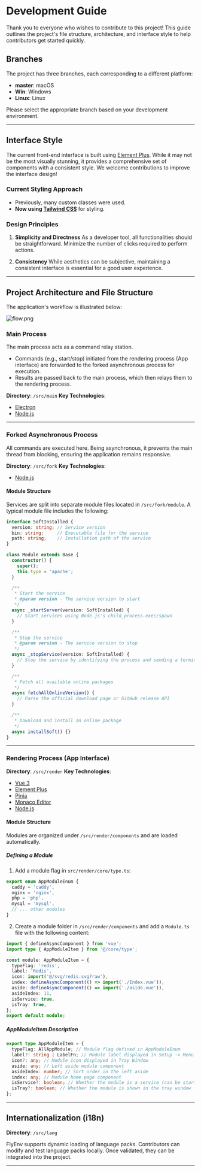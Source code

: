 # Development Guide

Thank you to everyone who wishes to contribute to this project!
This guide outlines the project's file structure, architecture, and interface style to help contributors get started quickly.

## Branches
The project has three branches, each corresponding to a different platform:
- **master**: macOS
- **Win**: Windows
- **Linux**: Linux

Please select the appropriate branch based on your development environment.

---

## Interface Style

The current front-end interface is built using [Element Plus](https://element-plus.org/). While it may not be the most visually stunning, it provides a comprehensive set of components with a consistent style.
We welcome contributions to improve the interface design!

### Current Styling Approach
- Previously, many custom classes were used.
- **Now using [Tailwind CSS](https://tailwindcss.com/)** for styling.

### Design Principles
1. **Simplicity and Directness**
   As a developer tool, all functionalities should be straightforward. Minimize the number of clicks required to perform actions.

2. **Consistency**
   While aesthetics can be subjective, maintaining a consistent interface is essential for a good user experience.

---

## Project Architecture and File Structure

The application's workflow is illustrated below:

![flow.png](./flow.png)

### Main Process
The main process acts as a command relay station.
- Commands (e.g., start/stop) initiated from the rendering process (App interface) are forwarded to the forked asynchronous process for execution.
- Results are passed back to the main process, which then relays them to the rendering process.

**Directory**: `/src/main`
**Key Technologies**:
- [Electron](https://electronjs.org/)
- [Node.js](https://nodejs.org/)

---

### Forked Asynchronous Process
All commands are executed here. Being asynchronous, it prevents the main thread from blocking, ensuring the application remains responsive.

**Directory**: `/src/fork`
**Key Technologies**:
- [Node.js](https://nodejs.org/)

#### Module Structure
Services are split into separate module files located in `/src/fork/module`.
A typical module file includes the following:

```typescript
interface SoftInstalled {
  version: string; // Service version
  bin: string;     // Executable file for the service
  path: string;    // Installation path of the service
}

class Module extends Base {
  constructor() {
    super();
    this.type = 'apache';
  }

  /**
   * Start the service
   * @param version - The service version to start
   */
  async _startServer(version: SoftInstalled) {
    // Start services using Node.js's child_process.exec/spawn
  }

  /**
   * Stop the service
   * @param version - The service version to stop
   */
  async _stopService(version: SoftInstalled) {
    // Stop the service by identifying the process and sending a termination signal
  }

  /**
   * Fetch all available online packages
   */
  async fetchAllOnlineVersion() {
    // Parse the official download page or GitHub release API
  }

  /**
   * Download and install an online package
   */
  async installSoft() {}
}
```

---

### Rendering Process (App Interface)
**Directory**: `/src/render`
**Key Technologies**:
- [Vue 3](https://vuejs.org/)
- [Element Plus](https://element-plus.org/)
- [Pinia](https://pinia.vuejs.org/)
- [Monaco Editor](https://github.com/microsoft/monaco-editor)
- [Node.js](https://nodejs.org/)

#### Module Structure
Modules are organized under `/src/render/components` and are loaded automatically.

##### Defining a Module
1. Add a module flag in `src/render/core/type.ts`:

```typescript
export enum AppModuleEnum {
  caddy = 'caddy',
  nginx = 'nginx',
  php = 'php',
  mysql = 'mysql',
  // ... other modules
}
```

2. Create a module folder in `/src/render/components` and add a `Module.ts` file with the following content:

```typescript
import { defineAsyncComponent } from 'vue';
import type { AppModuleItem } from '@/core/type';

const module: AppModuleItem = {
  typeFlag: 'redis',
  label: 'Redis',
  icon: import('@/svg/redis.svg?raw'),
  index: defineAsyncComponent(() => import('./Index.vue')),
  aside: defineAsyncComponent(() => import('./aside.vue')),
  asideIndex: 11,
  isService: true,
  isTray: true,
};
export default module;
```

##### AppModuleItem Description
```typescript
export type AppModuleItem = {
  typeFlag: AllAppModule; // Module flag defined in AppModuleEnum
  label?: string | LabelFn; // Module label displayed in Setup -> Menu Show/Hide & Tray Window
  icon?: any; // Module icon displayed in Tray Window
  aside: any; // Left aside module component
  asideIndex: number; // Sort order in the left aside
  index: any; // Module home page component
  isService?: boolean; // Whether the module is a service (can be started/stopped)
  isTray?: boolean; // Whether the module is shown in the tray window
};
```

---

## Internationalization (i18n)
**Directory**: `/src/lang`

FlyEnv supports dynamic loading of language packs.
Contributors can modify and test language packs locally. Once validated, they can be integrated into the project.

---
